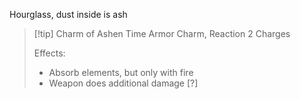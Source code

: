 Hourglass, dust inside is ash

> [!tip] Charm of Ashen Time
> Armor Charm, Reaction
> 2 Charges
> 
> Effects:
> - Absorb elements, but only with fire
> - Weapon does additional damage [?]
